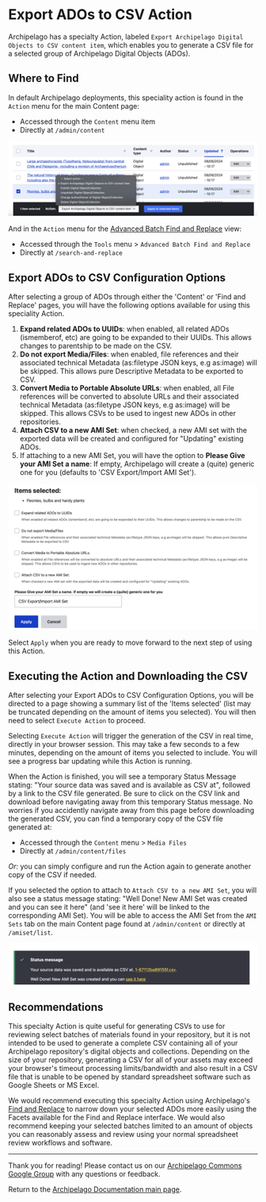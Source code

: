 # Export ADOs to CSV Action

Archipelago has a specialty Action, labeled `Export Archipelago Digital Objects to CSV content item`, which enables you to generate a CSV file for a selected group of Archipelago Digital Objects (ADOs). 

## Where to Find

In default Archipelago deployments, this speciality action is found in the `Action` menu for the main Content page:

- Accessed through the `Content` menu item
- Directly at `/admin/content`

![Export To CSV Action from Content](images/export-to-csv-action-from-content.png)

And in the `Action` menu for the [Advanced Batch Find and Replace](find_and_replace.md) view:

- Accessed through the `Tools` menu > `Advanced Batch Find and Replace` 
- Directly at `/search-and-replace`

## Export ADOs to CSV Configuration Options

After selecting a group of ADOs through either the 'Content' or 'Find and Replace' pages, you will have the following options available for using this speciality Action.

1. **Expand related ADOs to UUIDs**: when enabled, all related ADOs (ismemberof, etc) are going to be expanded to their UUIDs. This allows changes to parentship to be made on the CSV.
2. **Do not export Media/Files**: when enabled, file references and their associated technical Metadata (as:filetype JSON keys, e.g as:image) will be skipped. This allows pure Descriptive Metadata to be exported to CSV.
3. **Convert Media to Portable Absolute URLs**: when enabled, all File references will be converted to absolute URLs and their associated technical Metadata (as:filetype JSON keys, e.g as:image) will be skipped. This allows CSVs to be used to ingest new ADOs in other repositories.
4. **Attach CSV to a new AMI Set**: when checked, a new AMI set with the exported data will be created and configured for "Updating" existing ADOs.
5. If attaching to a new AMI Set, you will have the option to **Please Give your AMI Set a name**: If empty, Archipelago will create a (quite) generic one for you (defaults to 'CSV Export/Import AMI Set').

![Export To CSV Action Configuration](images/export-to-csv-action-configuration.png)

Select `Apply` when you are ready to move forward to the next step of using this Action.

## Executing the Action and Downloading the CSV

After selecting your Export ADOs to CSV Configuration Options, you will be directed to a page showing a summary list of the 'Items selected' (list may be truncated depending on the amount of items you selected). You will then need to select `Execute Action` to proceed.

Selecting `Execute Action` will trigger the generation of the CSV in real time, directly in your browser session. This may take a few seconds to a few minutes, depending on the amount of items you selected to include. You will see a progress bar updating while this Action is running.

When the Action is finished, you will see a temporary Status Message stating: "Your source data was saved and is available as CSV at", followed by a link to the CSV file generated. Be sure to click on the CSV link and download before navigating away from this temporary Status message. No worries if you accidently navigate away from this page before downloading the generated CSV, you can find a temporary copy of the CSV file generated at:
- Accessed through the `Content` menu > `Media Files`
- Directly at `/admin/content/files`

*Or:* you can simply configure and run the Action again to generate another copy of the CSV if needed.

If you selected the option to attach to `Attach CSV to a new AMI Set`, you will also see a status message stating: "Well Done! New AMI Set was created and you can see it here" (and 'see it here' will be linked to the corresponding AMI Set). You will be able to access the AMI Set from the `AMI Sets` tab on the main Content page found at `/admin/content` or directly at `/amiset/list`.

![Export To CSV Action Status Message](images/export-to-csv-status-message.png)

## Recommendations

This specialty Action is quite useful for generating CSVs to use for reviewing select batches of materials found in your repository, but it is not intended to be used to generate a complete CSV containing all of your Archipelago repository's digital objects and collections. Depending on the size of your repository, generating a CSV for all of your assets may exceed your browser's timeout processing limits/bandwidth and also result in a CSV file that is unable to be opened by standard spreadsheet software such as Google Sheets or MS Excel.

We would recommend executing this specialty Action using Archipelago's [Find and Replace](find_and_replace.md) to narrow down your selected ADOs more easily using the Facets available for the Find and Replace interface. We would also recommend keeping your selected batches limited to an amount of objects you can reasonably assess and review using your normal spreadsheet review workflows and software.

___

Thank you for reading! Please contact us on our [Archipelago Commons Google Group](https://groups.google.com/forum/#!forum/archipelago-commons) with any questions or feedback.

Return to the [Archipelago Documentation main page](index.md).
